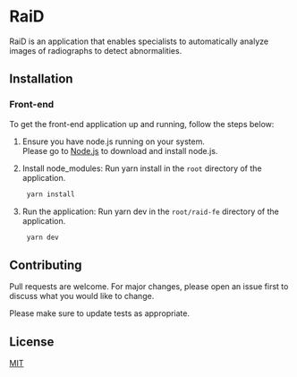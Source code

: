 # RaiD

RaiD is an application that enables specialists to automatically analyze images of radiographs to detect abnormalities.

## Installation

### Front-end

To get the front-end application up and running, follow the steps below:

1. Ensure you have node.js running on your system.  
   Please go to [Node.js](https://nodejs.org/en/) to download and install node.js.

2. Install node_modules:
   Run yarn install in the `root` directory of the application.
   ```sh
    yarn install
   ```
3. Run the application:
   Run yarn dev in the `root/raid-fe` directory of the application.
   ```sh
    yarn dev
   ```

## Contributing

Pull requests are welcome. For major changes, please open an issue first to discuss what you would like to change.

Please make sure to update tests as appropriate.

## License

[MIT](https://choosealicense.com/licenses/mit/)

